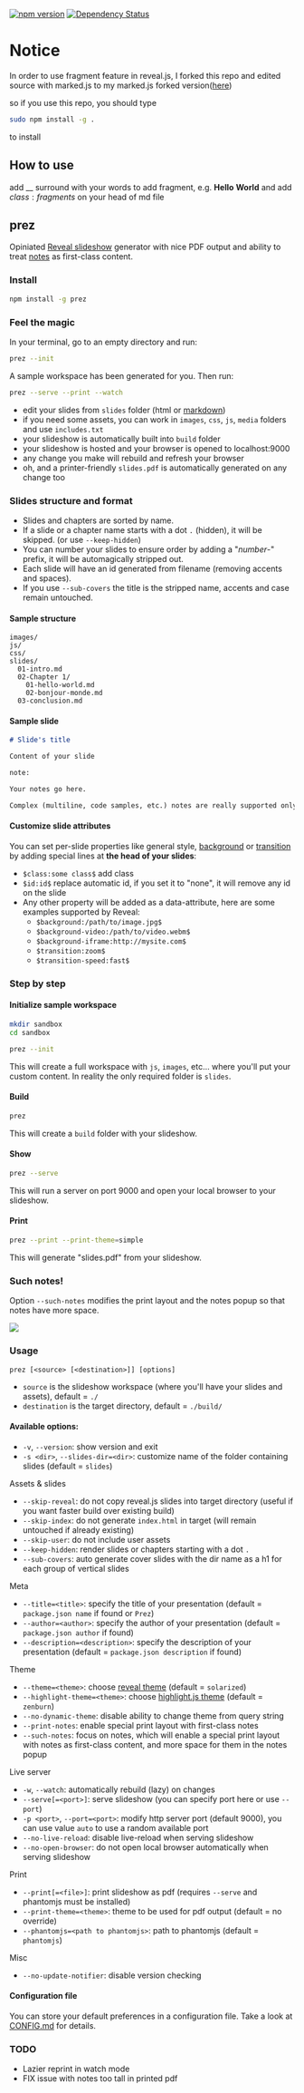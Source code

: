 [![npm version](https://badge.fury.io/js/prez.svg)](http://badge.fury.io/js/prez)
[![Dependency Status](https://david-dm.org/lmtm/prez.png)](https://david-dm.org/lmtm/prez)

# Notice

In order to use fragment feature in reveal.js, I forked this repo and edited
source with marked.js to my marked.js forked version([here](https://github.com/x000032001/marked))

so if you use this repo, you should type
```sh
sudo npm install -g .
```
to install

## How to use

add __ surround with your words to add fragment, e.g. __Hello__ __World__
and add $class:fragments$ on your head of md file

## prez

Opiniated [Reveal slideshow](http://lab.hakim.se/reveal-js) generator with nice PDF output and ability to treat [notes](https://github.com/hakimel/reveal.js#speaker-notes) as first-class content.

### Install

```sh
npm install -g prez
```

### Feel the magic

In your terminal, go to an empty directory and run:

```sh
prez --init
```

A sample workspace has been generated for you. Then run:

```sh
prez --serve --print --watch
```

* edit your slides from `slides` folder (html or [markdown](https://www.npmjs.com/package/marked))
* if you need some assets, you can work in `images`, `css`, `js`, `media` folders and use `includes.txt`
* your slideshow is automatically built into `build` folder
* your slideshow is hosted and your browser is opened to localhost:9000
* any change you make will rebuild and refresh your browser
* oh, and a printer-friendly `slides.pdf` is automatically generated on any change too

### Slides structure and format

* Slides and chapters are sorted by name.
* If a slide or a chapter name starts with a dot `.` (hidden), it will be skipped. (or use `--keep-hidden`)
* You can number your slides to ensure order by adding a "*number*-" prefix, it will be automagically stripped out.
* Each slide will have an id generated from filename (removing accents and spaces).
* If you use `--sub-covers` the title is the stripped name, accents and case remain untouched.

#### Sample structure

```
images/
js/
css/
slides/
  01-intro.md
  02-Chapter 1/
    01-hello-world.md
    02-bonjour-monde.md
  03-conclusion.md
```

#### Sample slide

```md
# Slide's title

Content of your slide

note:

Your notes go here.

Complex (multiline, code samples, etc.) notes are really supported only with --such-notes.
```

#### Customize slide attributes

You can set per-slide properties like general style, [background](https://github.com/hakimel/reveal.js/#slide-backgrounds) or [transition](https://github.com/hakimel/reveal.js/#slide-transitions) by adding special lines at **the head of your slides**:

* `$class:some class$` add class
* `$id:id$` replace automatic id, if you set it to "none", it will remove any id on the slide
* Any other property will be added as a data-attribute, here are some examples supported by Reveal:
  * `$background:/path/to/image.jpg$`
  * `$background-video:/path/to/video.webm$`
  * `$background-iframe:http://mysite.com$`
  * `$transition:zoom$`
  * `$transition-speed:fast$`

### Step by step

#### Initialize sample workspace

```sh
mkdir sandbox
cd sandbox

prez --init
```

This will create a full workspace with `js`, `images`, etc… where you'll put your custom content. In reality the only required folder is `slides`.

#### Build

```sh
prez
```

This will create a `build` folder with your slideshow.

#### Show

```sh
prez --serve
```

This will run a server on port 9000 and open your local browser to your slideshow.

#### Print

```sh
prez --print --print-theme=simple
```

This will generate "slides.pdf" from your slideshow.

### Such notes!

Option `--such-notes` modifies the print layout and the notes popup so that notes have more space.

![](such-notes.png)

### Usage

`prez [<source> [<destination>]] [options]`

* `source` is the slideshow workspace (where you'll have your slides and assets), default = `./`
* `destination` is the target directory, default = `./build/`

#### Available options:

* `-v`, `--version`: show version and exit
* `-s <dir>`, `--slides-dir=<dir>`: customize name of the folder containing slides (default = `slides`)

Assets & slides

* `--skip-reveal`: do not copy reveal.js slides into target directory (useful if you want faster build over existing build)
* `--skip-index`: do not generate `index.html` in target (will remain untouched if already existing)
* `--skip-user`: do not include user assets
* `--keep-hidden`: render slides or chapters starting with a dot `.`
* `--sub-covers`: auto generate cover slides with the dir name as a h1 for each group of vertical slides

Meta

* `--title=<title>`: specify the title of your presentation (default = `package.json name` if found or `Prez`)
* `--author=<author>`: specify the author of your presentation (default = `package.json author` if found)
* `--description=<description>`: specify the description of your presentation (default = `package.json description` if found)

Theme

* `--theme=<theme>`: choose [reveal theme](https://github.com/hakimel/reveal.js/tree/master/css/theme) (default = `solarized`)
* `--highlight-theme=<theme>`: choose [highlight.js theme](https://github.com/isagalaev/highlight.js/tree/master/src/styles) (default = `zenburn`)
* `--no-dynamic-theme`: disable ability to change theme from query string
* `--print-notes`: enable special print layout with first-class notes
* `--such-notes`: focus on notes, which will enable a special print layout with notes as first-class content, and more space for them in the notes popup

Live server

* `-w`, `--watch`: automatically rebuild (lazy) on changes
* `--serve[=<port>]`: serve slideshow (you can specify port here or use `--port`)
* `-p <port>`, `--port=<port>`: modify http server port (default 9000), you can use value `auto` to use a random available port
* `--no-live-reload`: disable live-reload when serving slideshow
* `--no-open-browser`: do not open local browser automatically when serving slideshow

Print

* `--print[=<file>]`: print slideshow as pdf (requires `--serve` and phantomjs must be installed)
* `--print-theme=<theme>`: theme to be used for pdf output (default = no override)
* `--phantomjs=<path to phantomjs>`: path to phantomjs (default = `phantomjs`)

Misc

* `--no-update-notifier`: disable version checking

#### Configuration file

You can store your default preferences in a configuration file. Take a look at [CONFIG.md](CONFIG.md) for details.

### TODO

* Lazier reprint in watch mode
* FIX issue with notes too tall in printed pdf
